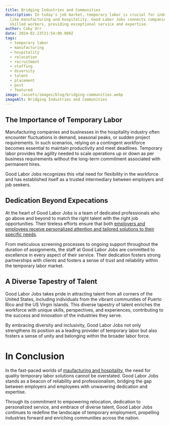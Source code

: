 ```yaml
---
title: Bridging Industries and Communities
description: In today's job market, temporary labor is crucial for industries
  like manufacturing and hospitality. Good Labor Jobs connects companies with
  skilled workers, providing exceptional service and expertise.
author: Coby Orr
date: 2024-02-23T21:54:00.000Z
tags:
  - temporary labor
  - manufacturing
  - hospitality
  - relocation
  - recruitment
  - staffing
  - diversity
  - talent
  - placement
  - post
  - featured
image: /assets/images/blog/bridging-communities.webp
imageAlt: Bridging Industries and Communities
---
```

## The Importance of Temporary Labor

Manufacturing companies and businesses in the hospitality industry often encounter fluctuations in demand, seasonal peaks, or sudden project requirements. In such scenarios, relying on a contingent workforce becomes essential to maintain productivity and meet deadlines. Temporary labor provides the agility needed to scale operations up or down as per business requirements without the long-term commitment associated with permanent hires.

Good Labor Jobs recognizes this vital need for flexibility in the workforce and has established itself as a trusted intermediary between employers and job seekers.

## Dedication Beyond Expecations

At the heart of Good Labor Jobs is a team of dedicated professionals who go above and beyond to match the right talent with the right job opportunities. Their tireless efforts ensure that both [employers and employees receive personalized attention and tailored solutions to their specific needs](./testimonials).

From meticulous screening processes to ongoing support throughout the duration of assignments, the staff at Good Labor Jobs are committed to excellence in every aspect of their service. Their dedication fosters strong partnerships with clients and fosters a sense of trust and reliability within the temporary labor market.

## A Diverse Tapestry of Talent

Good Labor Jobs takes pride in attracting talent from all corners of the United States, including individuals from the vibrant communities of Puerto Rico and the US Virgin Islands. This diverse tapestry of talent enriches the workforce with unique skills, perspectives, and experiences, contributing to the success and innovation of the industries they serve.

By embracing diversity and inclusivity, Good Labor Jobs not only strengthens its position as a leading provider of temporary labor but also fosters a sense of unity and belonging within the broader labor force.

# In Conclusion

In the fast-paced worlds of [maufacturing and hospitality](./jobs), the need for quality temporary labor solutions cannot be overstated. Good Labor Jobs stands as a beacon of reliability and professionalism, bridging the gap between employers and employees with unwavering dedication and expertise.

Through its commitment to empowering relocation, dedication to personalized service, and embrace of diverse talent, Good Labor Jobs continues to redefine the landscape of temporary employment, propelling industries forward and enriching communities across the nation.
